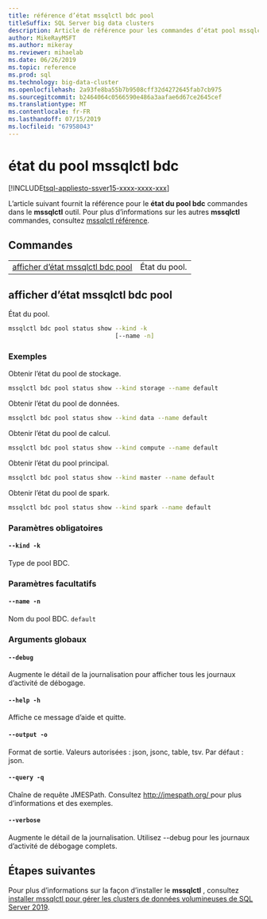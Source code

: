 ```yaml
---
title: référence d’état mssqlctl bdc pool
titleSuffix: SQL Server big data clusters
description: Article de référence pour les commandes d’état pool mssqlctl bdc.
author: MikeRayMSFT
ms.author: mikeray
ms.reviewer: mihaelab
ms.date: 06/26/2019
ms.topic: reference
ms.prod: sql
ms.technology: big-data-cluster
ms.openlocfilehash: 2a93fe8ba55b7b9508cff32d4272645fab7cb975
ms.sourcegitcommit: b2464064c0566590e486a3aafae6d67ce2645cef
ms.translationtype: MT
ms.contentlocale: fr-FR
ms.lasthandoff: 07/15/2019
ms.locfileid: "67958043"
---
```

# <a name="mssqlctl-bdc-pool-status"></a>état du pool mssqlctl bdc

[!INCLUDE[tsql-appliesto-ssver15-xxxx-xxxx-xxx](../includes/tsql-appliesto-ssver15-xxxx-xxxx-xxx.md)]

L’article suivant fournit la référence pour le **état du pool bdc** commandes dans le **mssqlctl** outil. Pour plus d’informations sur les autres **mssqlctl** commandes, consultez [mssqlctl référence](reference-mssqlctl.md).

## <a name="commands"></a>Commandes
|     |     |
| --- | --- |
[afficher d’état mssqlctl bdc pool](#mssqlctl-bdc-pool-status-show) | État du pool.
## <a name="mssqlctl-bdc-pool-status-show"></a>afficher d’état mssqlctl bdc pool
État du pool.
```bash
mssqlctl bdc pool status show --kind -k 
                              [--name -n]
```
### <a name="examples"></a>Exemples
Obtenir l’état du pool de stockage.
```bash
mssqlctl bdc pool status show --kind storage --name default
```
Obtenir l’état du pool de données.
```bash
mssqlctl bdc pool status show --kind data --name default
```
Obtenir l’état du pool de calcul.
```bash
mssqlctl bdc pool status show --kind compute --name default
```
Obtenir l’état du pool principal.
```bash
mssqlctl bdc pool status show --kind master --name default
```
Obtenir l’état du pool de spark.
```bash
mssqlctl bdc pool status show --kind spark --name default
```
### <a name="required-parameters"></a>Paramètres obligatoires
#### `--kind -k`
Type de pool BDC.
### <a name="optional-parameters"></a>Paramètres facultatifs
#### `--name -n`
Nom du pool BDC.
`default`
### <a name="global-arguments"></a>Arguments globaux
#### `--debug`
Augmente le détail de la journalisation pour afficher tous les journaux d’activité de débogage.
#### `--help -h`
Affiche ce message d’aide et quitte.
#### `--output -o`
Format de sortie.  Valeurs autorisées : json, jsonc, table, tsv.  Par défaut : json.
#### `--query -q`
Chaîne de requête JMESPath. Consultez [ http://jmespath.org/ ](http://jmespath.org/]) pour plus d’informations et des exemples.
#### `--verbose`
Augmente le détail de la journalisation. Utilisez --debug pour les journaux d’activité de débogage complets.

## <a name="next-steps"></a>Étapes suivantes

Pour plus d’informations sur la façon d’installer le **mssqlctl** , consultez [installer mssqlctl pour gérer les clusters de données volumineuses de SQL Server 2019](deploy-install-mssqlctl.md).